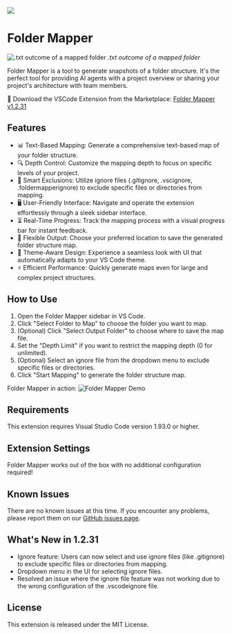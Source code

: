 ![](https://i.imgur.com/mbzKCXS.png)

# Folder Mapper

<p>
    <img src="https://i.imgur.com/vd2MP95.png" alt=".txt outcome of a mapped folder">
    <em>.txt outcome of a mapped folder</em>
</p>

Folder Mapper is a tool to generate snapshots of a folder structure. It's the perfect tool for providing AI agents with a project overview or sharing your project's architecture with team members.

🔽 Download the VSCode Extension from the Marketplace: [Folder Mapper v1.2.31](https://marketplace.visualstudio.com/items?itemName=m0n0t0ny.folder-mapper)

## Features

- 📊 Text-Based Mapping: Generate a comprehensive text-based map of your folder structure.
- 🔍 Depth Control: Customize the mapping depth to focus on specific levels of your project.
- 🚫 Smart Exclusions: Utilize ignore files (.gitignore, .vscignore, .foldermapperignore) to exclude specific files or directories from mapping.
- 🖥️ User-Friendly Interface: Navigate and operate the extension effortlessly through a sleek sidebar interface.
- ⏳ Real-Time Progress: Track the mapping process with a visual progress bar for instant feedback.
- 📂 Flexible Output: Choose your preferred location to save the generated folder structure map.
- 🎨 Theme-Aware Design: Experience a seamless look with UI that automatically adapts to your VS Code theme.
- ⚡ Efficient Performance: Quickly generate maps even for large and complex project structures.

## How to Use

1. Open the Folder Mapper sidebar in VS Code.
2. Click "Select Folder to Map" to choose the folder you want to map.
3. (Optional) Click "Select Output Folder" to choose where to save the map file.
4. Set the "Depth Limit" if you want to restrict the mapping depth (0 for unlimited).
5. (Optional) Select an ignore file from the dropdown menu to exclude specific files or directories.
6. Click "Start Mapping" to generate the folder structure map.

Folder Mapper in action:
![Folder Mapper Demo](https://i.imgur.com/ResAvIt.gif)

## Requirements

This extension requires Visual Studio Code version 1.93.0 or higher.

## Extension Settings

Folder Mapper works out of the box with no additional configuration required!

## Known Issues

There are no known issues at this time. If you encounter any problems, please report them on our [GitHub issues page](https://github.com/m0n0t0ny/folder-mapper/issues).

## What's New in 1.2.31

- Ignore feature: Users can now select and use ignore files (like .gitignore) to exclude specific files or directories from mapping.
- Dropdown menu in the UI for selecting ignore files.
- Resolved an issue where the ignore file feature was not working due to the wrong configuration of the .vscodeignore file.

## License

This extension is released under the MIT License.
